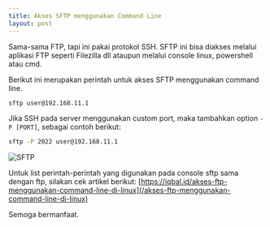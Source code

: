 ```yaml
---
title: Akses SFTP menggunakan Command Line
layout: post
---
```


Sama-sama FTP, tapi ini pakai protokol SSH. SFTP ini bisa diakses melalui aplikasi FTP seperti Filezilla dll ataupun melalui console linux, powershell atau cmd.

Berikut ini merupakan perintah untuk akses SFTP menggunakan command line.

```bash
sftp user@192.168.11.1
```

Jika SSH pada server menggunakan custom port, maka tambahkan option `-P [PORT]`, sebagai contoh berikut:

```bash
sftp -P 2022 user@192.168.11.1
```

![SFTP](https://gh.iqbal.id/blog/img/sftp-test.png)

Untuk list perintah-perintah yang digunakan pada console sftp sama dengan ftp, silakan cek artikel berikut: [https://iqbal.id/akses-ftp-menggunakan-command-line-di-linux](/akses-ftp-menggunakan-command-line-di-linux)

Semoga bermanfaat.